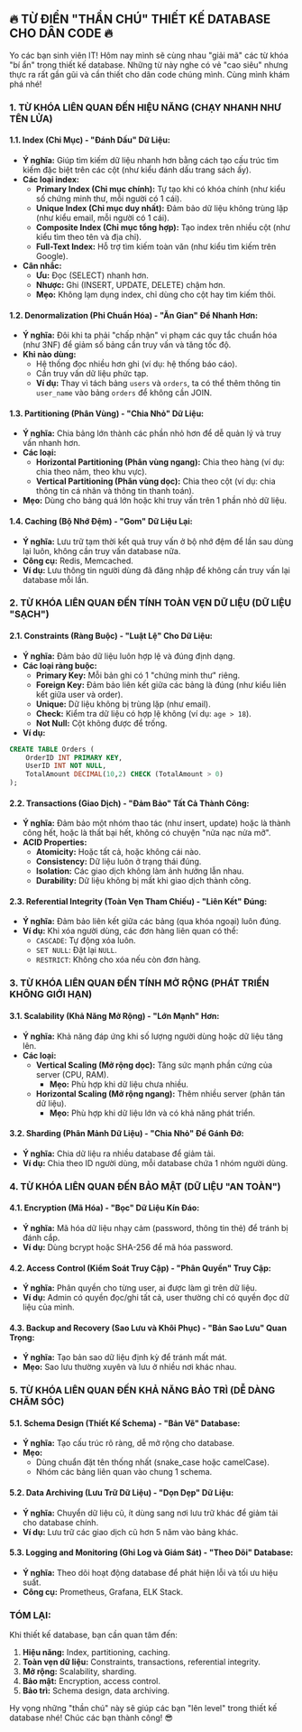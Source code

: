 ## **🔥 TỪ ĐIỂN "THẦN CHÚ" THIẾT KẾ DATABASE CHO DÂN CODE 🔥**

Yo các bạn sinh viên IT! Hôm nay mình sẽ cùng nhau "giải mã" các từ khóa "bí ẩn" trong thiết kế database. Những từ này
nghe có vẻ "cao siêu" nhưng thực ra rất gần gũi và cần thiết cho dân code chúng mình. Cùng mình khám phá nhé!

### **1. TỪ KHÓA LIÊN QUAN ĐẾN HIỆU NĂNG (CHẠY NHANH NHƯ TÊN LỬA)**

#### **1.1. Index (Chỉ Mục) - "Đánh Dấu" Dữ Liệu:**

* **Ý nghĩa:** Giúp tìm kiếm dữ liệu nhanh hơn bằng cách tạo cấu trúc tìm kiếm đặc biệt trên các cột (như kiểu đánh dấu
  trang sách ấy).
* **Các loại index:**
    * **Primary Index (Chỉ mục chính):** Tự tạo khi có khóa chính (như kiểu số chứng minh thư, mỗi người có 1 cái).
    * **Unique Index (Chỉ mục duy nhất):** Đảm bảo dữ liệu không trùng lặp (như kiểu email, mỗi người có 1 cái).
    * **Composite Index (Chỉ mục tổng hợp):** Tạo index trên nhiều cột (như kiểu tìm theo tên và địa chỉ).
    * **Full-Text Index:** Hỗ trợ tìm kiếm toàn văn (như kiểu tìm kiếm trên Google).
* **Cân nhắc:**
    * **Ưu:** Đọc (SELECT) nhanh hơn.
    * **Nhược:** Ghi (INSERT, UPDATE, DELETE) chậm hơn.
    * **Mẹo:** Không lạm dụng index, chỉ dùng cho cột hay tìm kiếm thôi.

#### **1.2. Denormalization (Phi Chuẩn Hóa) - "Ăn Gian" Để Nhanh Hơn:**

* **Ý nghĩa:** Đôi khi ta phải "chấp nhận" vi phạm các quy tắc chuẩn hóa (như 3NF) để giảm số bảng cần truy vấn và tăng
  tốc độ.
* **Khi nào dùng:**
    * Hệ thống đọc nhiều hơn ghi (ví dụ: hệ thống báo cáo).
    * Cần truy vấn dữ liệu phức tạp.
    * **Ví dụ:** Thay vì tách bảng `users` và `orders`, ta có thể thêm thông tin `user_name` vào bảng `orders` để không
      cần JOIN.

#### **1.3. Partitioning (Phân Vùng) - "Chia Nhỏ" Dữ Liệu:**

* **Ý nghĩa:** Chia bảng lớn thành các phần nhỏ hơn để dễ quản lý và truy vấn nhanh hơn.
* **Các loại:**
    * **Horizontal Partitioning (Phân vùng ngang):** Chia theo hàng (ví dụ: chia theo năm, theo khu vực).
    * **Vertical Partitioning (Phân vùng dọc):** Chia theo cột (ví dụ: chia thông tin cá nhân và thông tin thanh toán).
* **Mẹo:** Dùng cho bảng quá lớn hoặc khi truy vấn trên 1 phần nhỏ dữ liệu.

#### **1.4. Caching (Bộ Nhớ Đệm) - "Gom" Dữ Liệu Lại:**

* **Ý nghĩa:** Lưu trữ tạm thời kết quả truy vấn ở bộ nhớ đệm để lần sau dùng lại luôn, không cần truy vấn database nữa.
* **Công cụ:** Redis, Memcached.
* **Ví dụ:** Lưu thông tin người dùng đã đăng nhập để không cần truy vấn lại database mỗi lần.

### **2. TỪ KHÓA LIÊN QUAN ĐẾN TÍNH TOÀN VẸN DỮ LIỆU (DỮ LIỆU "SẠCH")**

#### **2.1. Constraints (Ràng Buộc) - "Luật Lệ" Cho Dữ Liệu:**

* **Ý nghĩa:** Đảm bảo dữ liệu luôn hợp lệ và đúng định dạng.
* **Các loại ràng buộc:**
    * **Primary Key:** Mỗi bản ghi có 1 "chứng minh thư" riêng.
    * **Foreign Key:** Đảm bảo liên kết giữa các bảng là đúng (như kiểu liên kết giữa user và order).
    * **Unique:** Dữ liệu không bị trùng lặp (như email).
    * **Check:** Kiểm tra dữ liệu có hợp lệ không (ví dụ: `age > 18`).
    * **Not Null:** Cột không được để trống.
* **Ví dụ:**

```sql
CREATE TABLE Orders (
    OrderID INT PRIMARY KEY,
    UserID INT NOT NULL,
    TotalAmount DECIMAL(10,2) CHECK (TotalAmount > 0)
);
```

#### **2.2. Transactions (Giao Dịch) - "Đảm Bảo" Tất Cả Thành Công:**

* **Ý nghĩa:** Đảm bảo một nhóm thao tác (như insert, update) hoặc là thành công hết, hoặc là thất bại hết, không có
  chuyện "nửa nạc nửa mỡ".
* **ACID Properties:**
    * **Atomicity:** Hoặc tất cả, hoặc không cái nào.
    * **Consistency:** Dữ liệu luôn ở trạng thái đúng.
    * **Isolation:** Các giao dịch không làm ảnh hưởng lẫn nhau.
    * **Durability:** Dữ liệu không bị mất khi giao dịch thành công.

#### **2.3. Referential Integrity (Toàn Vẹn Tham Chiếu) - "Liên Kết" Đúng:**

* **Ý nghĩa:** Đảm bảo liên kết giữa các bảng (qua khóa ngoại) luôn đúng.
* **Ví dụ:** Khi xóa người dùng, các đơn hàng liên quan có thể:
    * `CASCADE`: Tự động xóa luôn.
    * `SET NULL`: Đặt lại `NULL`.
    * `RESTRICT`: Không cho xóa nếu còn đơn hàng.

### **3. TỪ KHÓA LIÊN QUAN ĐẾN TÍNH MỞ RỘNG (PHÁT TRIỂN KHÔNG GIỚI HẠN)**

#### **3.1. Scalability (Khả Năng Mở Rộng) - "Lớn Mạnh" Hơn:**

* **Ý nghĩa:** Khả năng đáp ứng khi số lượng người dùng hoặc dữ liệu tăng lên.
* **Các loại:**
    * **Vertical Scaling (Mở rộng dọc):** Tăng sức mạnh phần cứng của server (CPU, RAM).
        * **Mẹo:** Phù hợp khi dữ liệu chưa nhiều.
    * **Horizontal Scaling (Mở rộng ngang):** Thêm nhiều server (phân tán dữ liệu).
        * **Mẹo:** Phù hợp khi dữ liệu lớn và có khả năng phát triển.

#### **3.2. Sharding (Phân Mảnh Dữ Liệu) - "Chia Nhỏ" Để Gánh Đỡ:**

* **Ý nghĩa:** Chia dữ liệu ra nhiều database để giảm tải.
* **Ví dụ:** Chia theo ID người dùng, mỗi database chứa 1 nhóm người dùng.

### **4. TỪ KHÓA LIÊN QUAN ĐẾN BẢO MẬT (DỮ LIỆU "AN TOÀN")**

#### **4.1. Encryption (Mã Hóa) - "Bọc" Dữ Liệu Kín Đáo:**

* **Ý nghĩa:** Mã hóa dữ liệu nhạy cảm (password, thông tin thẻ) để tránh bị đánh cắp.
* **Ví dụ:** Dùng bcrypt hoặc SHA-256 để mã hóa password.

#### **4.2. Access Control (Kiểm Soát Truy Cập) - "Phân Quyền" Truy Cập:**

* **Ý nghĩa:** Phân quyền cho từng user, ai được làm gì trên dữ liệu.
* **Ví dụ:** Admin có quyền đọc/ghi tất cả, user thường chỉ có quyền đọc dữ liệu của mình.

#### **4.3. Backup and Recovery (Sao Lưu và Khôi Phục) - "Bản Sao Lưu" Quan Trọng:**

* **Ý nghĩa:** Tạo bản sao dữ liệu định kỳ để tránh mất mát.
* **Mẹo:** Sao lưu thường xuyên và lưu ở nhiều nơi khác nhau.

### **5. TỪ KHÓA LIÊN QUAN ĐẾN KHẢ NĂNG BẢO TRÌ (DỄ DÀNG CHĂM SÓC)**

#### **5.1. Schema Design (Thiết Kế Schema) - "Bản Vẽ" Database:**

* **Ý nghĩa:** Tạo cấu trúc rõ ràng, dễ mở rộng cho database.
* **Mẹo:**
    * Dùng chuẩn đặt tên thống nhất (snake\_case hoặc camelCase).
    * Nhóm các bảng liên quan vào chung 1 schema.

#### **5.2. Data Archiving (Lưu Trữ Dữ Liệu) - "Dọn Dẹp" Dữ Liệu:**

* **Ý nghĩa:** Chuyển dữ liệu cũ, ít dùng sang nơi lưu trữ khác để giảm tải cho database chính.
* **Ví dụ:** Lưu trữ các giao dịch cũ hơn 5 năm vào bảng khác.

#### **5.3. Logging and Monitoring (Ghi Log và Giám Sát) - "Theo Dõi" Database:**

* **Ý nghĩa:** Theo dõi hoạt động database để phát hiện lỗi và tối ưu hiệu suất.
* **Công cụ:** Prometheus, Grafana, ELK Stack.

### **TÓM LẠI:**

Khi thiết kế database, bạn cần quan tâm đến:

1. **Hiệu năng:** Index, partitioning, caching.
2. **Toàn vẹn dữ liệu:** Constraints, transactions, referential integrity.
3. **Mở rộng:** Scalability, sharding.
4. **Bảo mật:** Encryption, access control.
5. **Bảo trì:** Schema design, data archiving.

Hy vọng những "thần chú" này sẽ giúp các bạn "lên level" trong thiết kế database nhé! Chúc các bạn thành công! 😎

